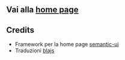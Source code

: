 ## Vai alla [home page](https://leonardociaccio.github.io/Awesome.Bookmarklets/)

## Credits

- Framework per la home page [semantic-ui](http://semantic-ui.com/)
- Traduzioni [blajs](https://leonardociaccio.github.io/BlaJs)